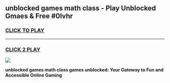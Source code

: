 
## unblocked games math class - Play Unblocked Gmaes & Free #0lvhr
<h3>
<a href="https://news.freeplayer.one?title=unblocked_games_math_class&ref=03M">CLICK TO PLAY</a></h3>
<hr>

<h3>
<a href="https://news.freeplayer.one?title=unblocked_games_math_class&ref=03M">CLICK 2 PLAY</a>
  
</h3>

<a href="https://news.freeplayer.one?title=unblocked_games_math_class&ref=03M"><img src="https://clearcache.store/games.png"></a>


**unblocked games math class games unblocked: Your Gateway to Fun and Accessible Online Gaming**
